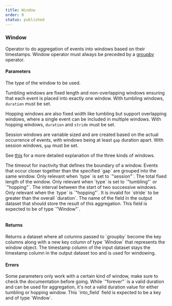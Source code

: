 ```yaml
---
title: Window
order: 0
status: published
---
```

### Window
Operator to do aggregation of events into windows based on their timestamps. 
Window operator must always be preceded by a [groupby](/api-reference/operators/groupby) operator.

#### Parameters

<Expandable title="type" type='"hopping" | "tumbling" | "session"'>

The type of the window to be used.

Tumbling windows are fixed length and non-overlapping windows ensuring that each 
event is placed into exactly one window. With tumbling windows, `duration` must 
be set.

Hopping windows are also fixed width like tumbling but support overlapping 
windows, where a single event can be included in multiple 
windows. With hopping windows, `duration` and `stride` must be set.

Session windows are variable sized and are created based on the actual 
occurrence of events, with windows being at least `gap` duration apart. With
session windows, `gap` must be set.

See [this](https://www.databricks.com/blog/2021/10/12/native-support-of-session-window-in-spark-structured-streaming.html)
for a more detailed explanation of the three kinds of windows.
</Expandable>

<Expandable title="gap" type="Duration">
The timeout for inactivity that defines the boundary of a window. Events that 
occur closer together than the specified `gap` are grouped into the same window. 
Only relevant when `type` is set to `"session"`.
</Expandable>

<Expandable title="duration" type="Duration">
The total fixed length of the window. Only relevant when `type` is set to `"tumbling"`
or `"hopping"`.
</Expandable>

<Expandable title="stride" type="Duration">
The interval between the start of two successive windows. Only relevant when the
`type` is `"hopping"`. It is invalid for `stride` to be greater than the overall
`duration`.
</Expandable>

<Expandable title="into_field" type="str">
The name of the field in the output dataset that should store the result of this 
aggregation. This field is expected to be of type `"Window"`.
</Expandable>

<pre snippet="api-reference/operators/window#basic" status="success"
    message="Aggregate event into sessions that are 15 minutes apart">
</pre>

#### Returns
<Expandable type="Dataset">
Returns a dataset where all columns passed to `groupby` become the key columns 
along with a new key column of type `Window` that represents the window object.
The timestamp column of the input dataset stays the timestamp column in the output
dataset too and is used for windowing.
</Expandable>

#### Errors
<Expandable title="Setting incorrect parameters for the type of window">
Some parameters only work with a certain kind of window, make sure to check the 
documentation before going.
</Expandable>


<Expandable title="Using forever duration">
While `"forever"` is a valid duration and can be used for aggregation, it's not
a valid duration value for either tumbling or hopping window.
</Expandable>

<Expandable title="Missing window key">
This `into_field` field is expected to be a key and of type `Window`.
</Expandable>

<pre snippet="api-reference/operators/window#miss_window_key" status="error"
    message="Missing window key in schema">
</pre>

<pre snippet="api-reference/operators/window#invalid_window" status="error"
    message="Forever is not a valid duration, only valid duration allowed">
</pre>
